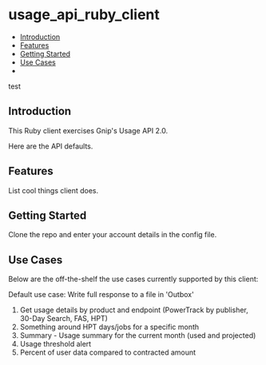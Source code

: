 # usage_api_ruby_client

+ [Introduction](#introduction)
+ [Features](#features)
+ [Getting Started](#getting-started)
+ [Use Cases](#use-cases)
+ 
test

## Introduction <a id="introduction" class="tall">&nbsp;</a>

This Ruby client exercises Gnip's Usage API 2.0.

Here are the API defaults.

## Features <a id="features" class="tall">&nbsp;</a>

List cool things client does.

## Getting Started <a id="getting-started" class="tall">&nbsp;</a>

Clone the repo and enter your account details in the config file.

## Use Cases <a id="use-cases" class="tall">&nbsp;</a>

Below are the off-the-shelf the use cases currently supported by this client:

Default use case: Write full response to a file in 'Outbox'

1. Get usage details by product and endpoint (PowerTrack by publisher, 30-Day Search, FAS, HPT)
2. Something around HPT days/jobs for a specific month
3. Summary - Usage summary for the current month (used and projected)
4. Usage threshold alert
5. Percent of user data compared to contracted amount

